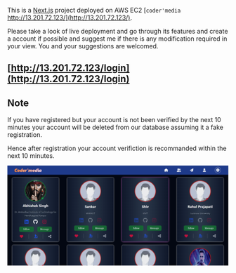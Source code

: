 This is a [Next.js](https://nextjs.org/) project deployed on AWS EC2 [`coder'media` http://13.201.72.123/](http://13.201.72.123/). 

Please take a look of live deployment and go through its features and create a account if possible and suggest me if there is any modification required in your view. You and your suggestions are welcomed.


## [http://13.201.72.123/login](http://13.201.72.123/login)

## Note
If you have registered but your account is not been verified by the next 10 minutes your account will be deleted from our database assuming it a fake registration.

Hence after registration your account verifiction is recommanded within the next 10 minutes.

[![Alt text](/public/img/preview.png)](http://13.201.72.123/students)